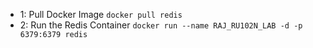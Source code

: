 * 1: Pull Docker Image 
`docker pull redis`
* 2: Run the Redis Container
`docker run --name RAJ_RU102N_LAB -d -p 6379:6379 redis`


